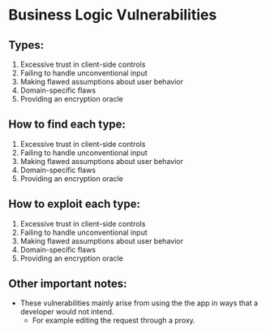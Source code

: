 # Business Logic Vulnerabilities

## Types:

1. Excessive trust in client-side controls
2. Failing to handle unconventional input
3. Making flawed assumptions about user behavior
4. Domain-specific flaws
5. Providing an encryption oracle

## How to find each type:

1. Excessive trust in client-side controls
2. Failing to handle unconventional input
3. Making flawed assumptions about user behavior
4. Domain-specific flaws
5. Providing an encryption oracle

## How to exploit each type:

1. Excessive trust in client-side controls
2. Failing to handle unconventional input
3. Making flawed assumptions about user behavior
4. Domain-specific flaws
5. Providing an encryption oracle

## Other important notes:
- These vulnerabilities mainly arise from using the the app in ways that a developer would not intend.
  - For example editing the request through a proxy.

